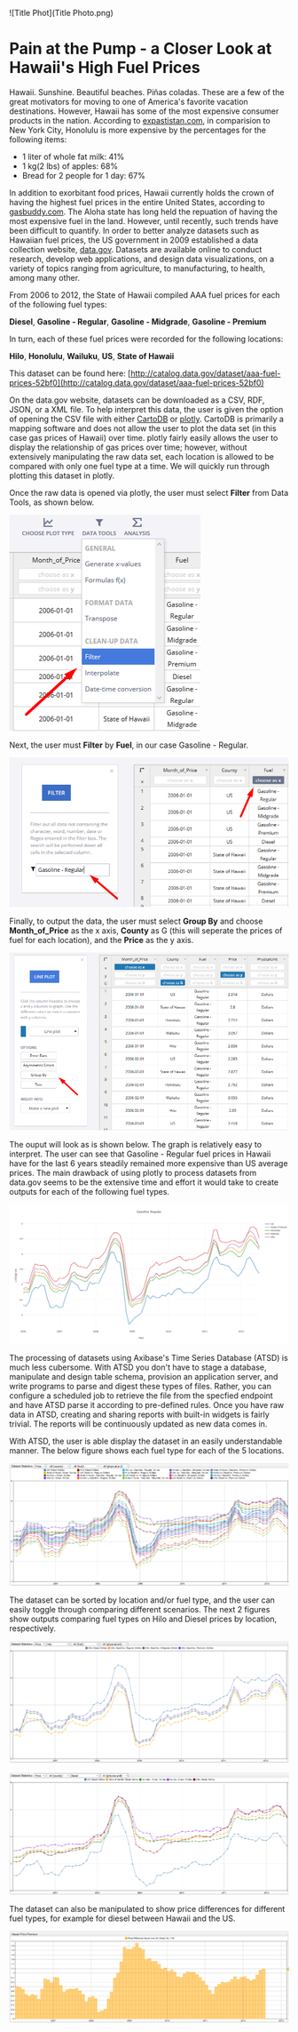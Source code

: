 ![Title Phot](Title Photo.png)

Pain at the Pump - a Closer Look at Hawaii's High Fuel Prices
============================================================

Hawaii. Sunshine. Beautiful beaches. Piñas coladas. These are a few of the great motivators for moving to one of America's favorite vacation destinations. However,
Hawaii has some of the most expensive consumer products in the nation. According to [expastistan.com](https://www.expatistan.com/cost-of-living/comparison/new-york-city/honolulu), 
in comparision to New York City, Honolulu is more expensive by the percentages for the following items:

* 1 liter of whole fat milk: 41%	
* 1 kg(2 lbs) of apples: 68%		
* Bread for 2 people for 1 day: 67%

In addition to exorbitant food prices, Hawaii currently holds the crown of having the highest fuel prices in the entire United States, according to [gasbuddy.com](https://www.gasbuddy.com/USA). The Aloha state has long held the 
repuation of having the most expensive fuel in the land. However, until recently, such trends have been difficult to quantify.  In order to better analyze datasets such as Hawaiian fuel prices,
the US government in 2009 established a data collection website, [data.gov](https://www.data.gov/). Datasets are available online to conduct research, develop web applications, and design data visualizations, 
on a variety of topics ranging from agriculture, to manufacturing, to health, among many other.  

From 2006 to 2012, the State of Hawaii compiled AAA fuel prices for each of the following fuel types:

**Diesel**, **Gasoline - Regular**, **Gasoline - Midgrade**, **Gasoline - Premium**

In turn, each of these fuel prices were recorded for the following locations:

**Hilo**, **Honolulu**, **Wailuku**, **US**, **State of Hawaii**

This dataset can be found here: [http://catalog.data.gov/dataset/aaa-fuel-prices-52bf0](http://catalog.data.gov/dataset/aaa-fuel-prices-52bf0)

On the data.gov website, datasets can be downloaded as a CSV, RDF, JSON, or a XML file. To help interpret this data, the user is given the option of opening the CSV file with either [CartoDB](https://carto.com/) 
or [plotly](https://plot.ly/). CartoDB is primarily a mapping software and does not allow the user to plot the data set (in this case gas prices of Hawaii) over time. plotly fairly easily allows
the user to display the relationship of gas prices over time; however, without extensively manipulating the raw data set, each location is allowed to be compared with only one fuel type at a time. We
will quickly run through plotting this dataset in plotly.

Once the raw data is opened via plotly, the user must select **Filter** from Data Tools, as shown below. 

![Figure 1](Figure1.png)

Next, the user must **Filter** by **Fuel**, in our case Gasoline - Regular.

![Figure 2](Figure2.png)

Finally, to output the data, the user must select **Group By** and choose **Month_of_Price** as the x axis, **County** as G (this will seperate the prices of fuel for each 
location), and the **Price** as the y axis.

![Figure 3](Figure3.png) 

The ouput will look as is shown below. The graph is relatively easy to interpret. The user can see that Gasoline - Regular fuel prices in Hawaii have for the last 6
years steadily remained more expensive than US average prices. The main drawback of using plotly to process datasets from data.gov seems to be the extensive
time and effort it would take to create outputs for each of the following fuel types.

![Figure 4](Figure4.png)

The processing of datasets using Axibase's Time Series Database (ATSD) is much less cubersome. With ATSD you don't have to stage a database, manipulate and design
table schema, provision an application server, and write programs to parse and digest these types of files. Rather, you can configure a scheduled job to retrieve
the file from the specfied endpoint and have ATSD parse it according to pre-defined rules. Once you have raw data in ATSD, creating and sharing reports with
built-in widgets is fairly trivial. The reports will be continuously updated as new data comes in.

With ATSD, the user is able display the dataset in an easily understandable manner. The below figure shows each fuel type for each of the 5 locations.

![Figure 5](Figure5.png) 

The dataset can be sorted by location and/or fuel type, and the user can easily toggle through comparing different scenarios. The next 2 figures show outputs
comparing fuel types on Hilo and Diesel prices by location, respectively.

![Figure 6](Figure6.png)

![Figure 7](Figure7.png)

The dataset can also be manipulated to show price differences for different fuel types, for example for diesel between Hawaii and the US.

![Figure 8](Figure8.png)





     
